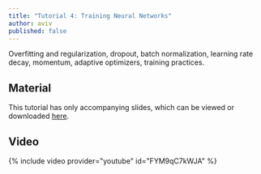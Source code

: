 ```yaml
---
title: "Tutorial 4: Training Neural Networks"
author: aviv
published: false
---
```


Overfitting and regularization, dropout, batch normalization, learning rate
decay, momentum, adaptive optimizers, training practices.

## Material

This tutorial has only accompanying slides, which can be viewed or downloaded
[here](https://github.com/vistalab-technion/cs236605-tutorials/blob/master/tutorial4/tutorial_4.pdf).

## Video

{% include video provider="youtube" id="FYM9qC7kWJA" %}


